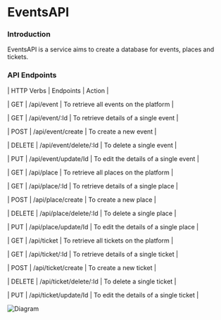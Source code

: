 # EventsAPI

### Introduction
EventsAPI is a service aims to create a database for events, places and tickets.

### API Endpoints
| HTTP Verbs | Endpoints | Action |

| GET | /api/event | To retrieve all events on the platform |

| GET | /api/event/:Id | To retrieve details of a single event |

| POST | /api/event/create | To create a new event |

| DELETE | /api/event/delete/:Id | To delete a single event |

| PUT | /api/event/update/Id | To edit the details of a single event |

| GET | /api/place | To retrieve all places on the platform |

| GET | /api/place/:Id | To retrieve details of a single place |

| POST | /api/place/create | To create a new place |

| DELETE | /api/place/delete/:Id | To delete a single place |

| PUT | /api/place/update/Id | To edit the details of a single place |

| GET | /api/ticket | To retrieve all tickets on the platform |

| GET | /api/ticket/:Id | To retrieve details of a single ticket |

| POST | /api/ticket/create | To create a new ticket |

| DELETE | /api/ticket/delete/:Id | To delete a single ticket |

| PUT | /api/ticket/update/Id | To edit the details of a single ticket |


![Diagram](https://github.com/EnverSiraz/EventsAPI/assets/130348232/d0ebb025-b2f1-4e03-97ac-271e4ac73c5c)

